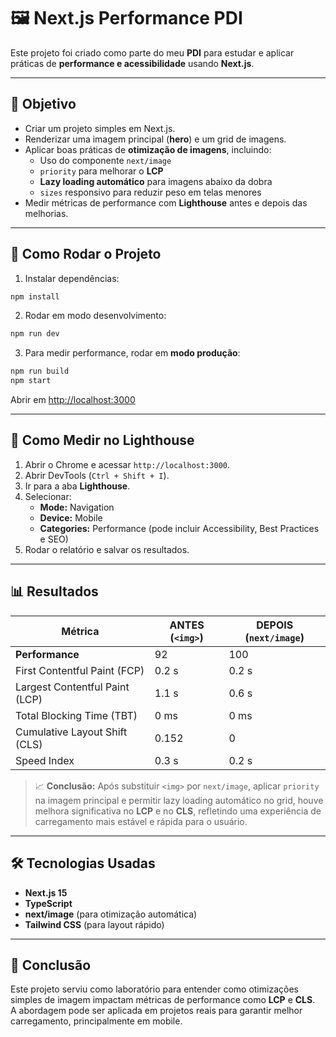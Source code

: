 # 🖼️ Next.js Performance PDI

Este projeto foi criado como parte do meu **PDI** para estudar e aplicar práticas de **performance e acessibilidade** usando **Next.js**.

---

## 🎯 Objetivo
- Criar um projeto simples em Next.js.
- Renderizar uma imagem principal (**hero**) e um grid de imagens.
- Aplicar boas práticas de **otimização de imagens**, incluindo:
  - Uso do componente `next/image`
  - `priority` para melhorar o **LCP**
  - **Lazy loading automático** para imagens abaixo da dobra
  - `sizes` responsivo para reduzir peso em telas menores
- Medir métricas de performance com **Lighthouse** antes e depois das melhorias.

---

## 🚀 Como Rodar o Projeto

1. Instalar dependências:
```bash
npm install
```

2. Rodar em modo desenvolvimento:
```bash
npm run dev
```

3. Para medir performance, rodar em **modo produção**:
```bash
npm run build
npm start
```
Abrir em [http://localhost:3000](http://localhost:3000)

---

## 🔎 Como Medir no Lighthouse

1. Abrir o Chrome e acessar `http://localhost:3000`.
2. Abrir DevTools (`Ctrl + Shift + I`).
3. Ir para a aba **Lighthouse**.
4. Selecionar:
   - **Mode:** Navigation
   - **Device:** Mobile
   - **Categories:** Performance (pode incluir Accessibility, Best Practices e SEO)
5. Rodar o relatório e salvar os resultados.

---

## 📊 Resultados

| Métrica                    | **ANTES** (`<img>`) | **DEPOIS** (`next/image`) |
|---------------------------|--------------------|-------------------------|
| **Performance**           | 92 | 100 |
| First Contentful Paint (FCP) | 0.2 s | 0.2 s |
| Largest Contentful Paint (LCP) | 1.1 s | 0.6 s |
| Total Blocking Time (TBT) | 0 ms | 0 ms |
| Cumulative Layout Shift (CLS) | 0.152 | 0 |
| Speed Index               | 0.3 s | 0.2 s |

> 📈 **Conclusão:** Após substituir `<img>` por `next/image`, aplicar `priority` na imagem principal e permitir lazy loading automático no grid, houve melhora significativa no **LCP** e no **CLS**, refletindo uma experiência de carregamento mais estável e rápida para o usuário.

---

## 🛠️ Tecnologias Usadas
- **Next.js 15**
- **TypeScript**
- **next/image** (para otimização automática)
- **Tailwind CSS** (para layout rápido)

---

## 📌 Conclusão
Este projeto serviu como laboratório para entender como otimizações simples de imagem impactam métricas de performance como **LCP** e **CLS**.  
A abordagem pode ser aplicada em projetos reais para garantir melhor carregamento, principalmente em mobile.
